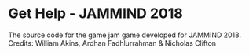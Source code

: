 # Get Help - JAMMIND 2018
The source code for the game jam game developed for JAMMIND 2018. Credits: William Akins, Ardhan Fadhlurrahman &amp; Nicholas Clifton

